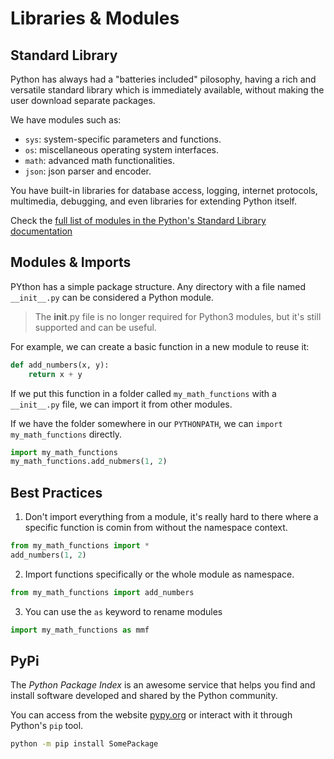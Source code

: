 # Libraries & Modules

## Standard Library

Python has always had a "batteries included" pilosophy, having a rich and versatile standard library which is immediately available, without making the user download separate packages.

We have modules such as:
* `sys`: system-specific parameters and functions.
* `os`: miscellaneous operating system interfaces.
* `math`: advanced math functionalities.
* `json`: json parser and encoder.

You have built-in libraries for database access, logging, internet protocols, multimedia, debugging, and even libraries for extending Python itself.

Check the [full list of modules in the Python's Standard Library documentation](https://docs.python.org/3/library/)

## Modules & Imports

PYthon has a simple package structure. Any directory with a file named `__init__.py` can be considered a Python module.

> The __init__.py file is no longer required for Python3 modules, but it's still supported and can be useful.

For example, we can create a basic function in a new module to reuse it:
```python
def add_numbers(x, y):
    return x + y
```

If we put this function in a folder called `my_math_functions` with a `__init__.py` file, we can import it from other modules.

If we have the folder somewhere in our `PYTHONPATH`, we can `import my_math_functions` directly.

```python
import my_math_functions
my_math_functions.add_nubmers(1, 2)
```

## Best Practices

1. Don't import everything from a module, it's really hard to there where a specific function is comin from without the namespace context.
```python
from my_math_functions import *
add_numbers(1, 2)
```

2. Import functions specifically or the whole module as namespace.
```python
from my_math_functions import add_numbers
```

3. You can use the `as` keyword to rename modules
```python
import my_math_functions as mmf
```

## PyPi

The _Python Package Index_ is an awesome service that helps you find and install software developed and shared by the Python community.

You can access from the website [pypy.org](https://pypi.org/) or interact with it through Python's `pip` tool.

```bash
python -m pip install SomePackage
```

